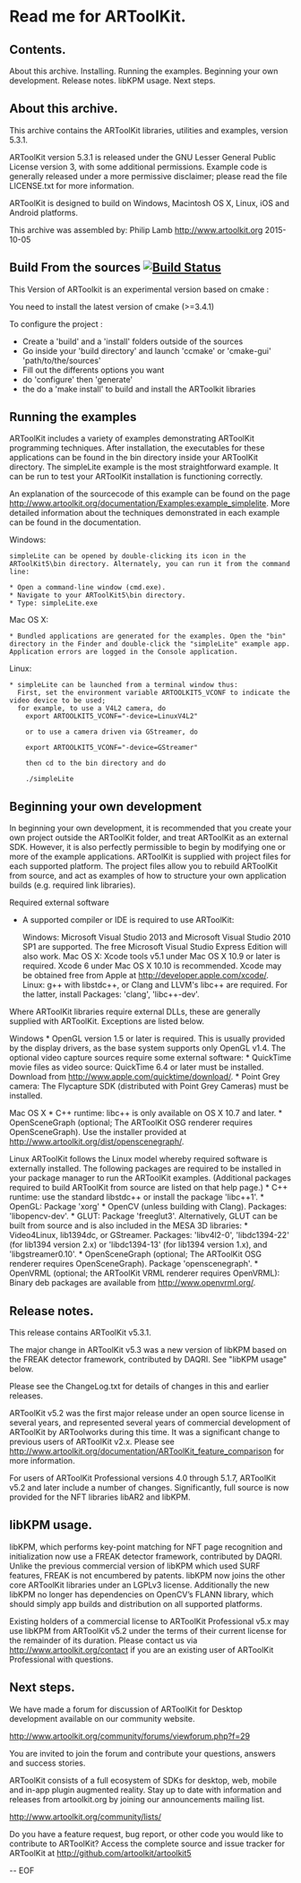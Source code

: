 Read me for ARToolKit.
======================


Contents.
---------

About this archive.
Installing.
Running the examples.
Beginning your own development.
Release notes.
libKPM usage.
Next steps.


About this archive.
-------------------

This archive contains the ARToolKit libraries, utilities and examples, version 5.3.1.

ARToolKit version 5.3.1 is released under the GNU Lesser General Public License version 3, with some additional permissions. Example code is generally released under a more permissive disclaimer; please read the file LICENSE.txt for more information.

ARToolKit is designed to build on Windows, Macintosh OS X, Linux, iOS and Android platforms.

This archive was assembled by:
    Philip Lamb
    http://www.artoolkit.org
    2015-10-05


Build From the sources [![Build Status](https://travis-ci.org/schweitzer/artoolkit5.svg?branch=cmake_build)](https://travis-ci.org/schweitzer/artoolkit5)
----------

This Version of ARToolkit is an experimental version based on cmake :

You need to install the latest version of cmake (>=3.4.1)

To configure the project :
* Create a 'build' and a 'install' folders outside of the sources
* Go inside your 'build directory' and launch 'ccmake' or 'cmake-gui' 'path/to/the/sources'
* Fill out the differents options you want
* do 'configure' then 'generate'
* the do a 'make install' to build and install the ARToolkit libraries



Running the examples
--------------------

ARToolKit includes a variety of examples demonstrating ARToolKit programming techniques. After installation, the executables for these applications can be found in the bin directory inside your ARToolKit directory.
The simpleLite example is the most straightforward example. It can be run to test your ARToolKit installation is functioning correctly.

An explanation of the sourcecode of this example can be found on the page http://www.artoolkit.org/documentation/Examples:example_simplelite. More detailed information about the techniques demonstrated in each example can be found in the documentation.

  Windows:

	simpleLite can be opened by double-clicking its icon in the ARToolKit5\bin directory. Alternately, you can run it from the command line:

	* Open a command-line window (cmd.exe).
	* Navigate to your ARToolKit5\bin directory.
	* Type: simpleLite.exe

  Mac OS X:

	* Bundled applications are generated for the examples. Open the "bin" directory in the Finder and double-click the "simpleLite" example app. Application errors are logged in the Console application.

  Linux:

	* simpleLite can be launched from a terminal window thus:
	  First, set the environment variable ARTOOLKIT5_VCONF to indicate the video device to be used;
	  for example, to use a V4L2 camera, do
	    export ARTOOLKIT5_VCONF="-device=LinuxV4L2"

	    or to use a camera driven via GStreamer, do

	    export ARTOOLKIT5_VCONF="-device=GStreamer"

	    then cd to the bin directory and do

		./simpleLite


Beginning your own development
------------------------------

In beginning your own development, it is recommended that you create your own project outside the ARToolKit folder, and treat ARToolKit as an external SDK. However, it is also perfectly permissible to begin by modifying one or more of the example applications. ARToolKit is supplied with project files for each supported platform. The project files allow you to rebuild ARToolKit from source, and act as examples of how to structure your own application builds (e.g. required link libraries).

Required external software

  * A supported compiler or IDE is required to use ARToolKit:

	Windows: Microsoft Visual Studio 2013 and Microsoft Visual Studio 2010 SP1 are supported. The free Microsoft Visual Studio Express Edition will also work.
	Mac OS X: Xcode tools v5.1 under Mac OS X 10.9 or later is required. Xcode 6 under Mac OS X 10.10 is recommended. Xcode may be obtained free from Apple at http://developer.apple.com/xcode/.
    Linux: g++ with libstdc++, or Clang and LLVM's libc++ are required. For the latter, install Packages: 'clang', 'libc++-dev'.

  Where ARToolKit libraries require external DLLs, these are generally supplied with ARToolKit. Exceptions are listed below.

  Windows
    * OpenGL version 1.5 or later is required. This is usually provided by the display drivers, as the base system supports only OpenGL v1.4.
	The optional video capture sources require some external software:
	* QuickTime movie files as video source: QuickTime 6.4 or later must be installed. Download from http://www.apple.com/quicktime/download/.
	* Point Grey camera: The Flycapture SDK (distributed with Point Grey Cameras) must be installed.

  Mac OS X
    * C++ runtime: libc++ is only available on OS X 10.7 and later.
	* OpenSceneGraph (optional; The ARToolKit OSG renderer requires OpenSceneGraph). Use the installer provided at http://www.artoolkit.org/dist/openscenegraph/.

  Linux
	ARToolKit follows the Linux model whereby required software is externally installed. The following packages are required to be installed in your package manager to run the ARToolKit examples. (Additional packages required to build ARToolKit from source are listed on that help page.)
    * C++ runtime: use the standard libstdc++ or install the package 'libc++1'.
	* OpenGL: Package 'xorg'
	* OpenCV (unless building with Clang). Packages: 'libopencv-dev'.
	* GLUT: Package 'freeglut3'. Alternatively, GLUT can be built from source and is also included in the MESA 3D libraries:
	* Video4Linux, lib1394dc, or GStreamer. Packages: 'libv4l2-0', 'libdc1394-22' (for lib1394 version 2.x) or 'libdc1394-13' (for lib1394 version 1.x), and 'libgstreamer0.10'.
	* OpenSceneGraph (optional; The ARToolKit OSG renderer requires OpenSceneGraph). Package 'openscenegraph'.
	* OpenVRML (optional; the ARToolKit VRML renderer requires OpenVRML): Binary deb packages are available from http://www.openvrml.org/.


Release notes.
--------------

This release contains ARToolKit v5.3.1.

The major change in ARToolKit v5.3 was a new version of libKPM based on the FREAK detector framework, contributed by DAQRI. See "libKPM usage" below.

Please see the ChangeLog.txt for details of changes in this and earlier releases.

ARToolKit v5.2 was the first major release under an open source license in several years, and represented several years of commercial development of ARToolKit by ARToolworks during this time. It was a significant change to previous users of ARToolKit v2.x. Please see http://www.artoolkit.org/documentation/ARToolKit_feature_comparison for more information.

For users of ARToolKit Professional versions 4.0 through 5.1.7, ARToolKit v5.2 and later include a number of changes. Significantly, full source is now provided for the NFT libraries libAR2 and libKPM.


libKPM usage.
-------------

libKPM, which performs key-point matching for NFT page recognition and initialization now use a FREAK detector framework, contributed by DAQRI. Unlike the previous commercial version of libKPM which used SURF features, FREAK is not encumbered by patents. libKPM now joins the other core ARToolKit libraries under an LGPLv3 license. Additionally the new libKPM no longer has dependencies on OpenCV’s FLANN library, which should simply app builds and distribution on all supported platforms.

Existing holders of a commercial license to ARToolKit Professional v5.x may use libKPM from ARToolKit v5.2 under the terms of their current license for the remainder of its duration. Please contact us via http://www.artoolkit.org/contact if you are an existing user of ARToolKit Professional with questions.


Next steps.
-----------

We have made a forum for discussion of ARToolKit for Desktop development available on our community website.

http://www.artoolkit.org/community/forums/viewforum.php?f=29

You are invited to join the forum and contribute your questions, answers and success stories.

ARToolKit consists of a full ecosystem of SDKs for desktop, web, mobile and in-app plugin augmented reality. Stay up to date with information and releases from artoolkit.org by joining our announcements mailing list.

http://www.artoolkit.org/community/lists/


Do you have a feature request, bug report, or other code you would like to contribute to ARToolKit? Access the complete source and issue tracker for ARToolKit at http://github.com/artoolkit/artoolkit5

--
EOF
